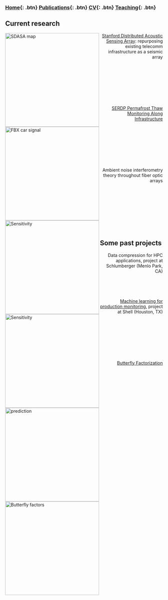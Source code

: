 ### [Home](https://eileenrmartin.github.io){: .btn}     [Publications](/publications){: .btn}       [CV](/docs/ermartin_CV.pdf){: .btn}       [Teaching](/teaching){: .btn}

## Current research


<p>
	<img src="https://eileenrmartin.github.io/research/img/SDASA-map.png" alt="SDASA map" align="left" width="300">
	<div style="text-align: right"><a href="research/Stanford-DAS-Array/">Stanford Distributed Acoustic Sensing Array</a>: repurposing existing telecomm infrastructure as a seismic array</div>
</p>

<br/>
<br/>
<br/>
<br/>
<br/>
<br/>
<br/>

<p>
	<img src="https://eileenrmartin.github.io/research/img/FBX-car-signal.png" alt="FBX car signal" align="left" width="300">
	<div style="text-align: right"><a href="research/SERDP-permafrost-thaw/">SERDP Permafrost Thaw Monitoring Along Infrastructure</a></div>
</p>

<br/>
<br/>
<br/>
<br/>
<br/>
<br/>
<br/>


<p>
    <img src="https://eileenrmartin.github.io/research/img/DAS-ambient-noise-theory.png" alt="Sensitivity" align="left" width="300">
    <div style="text-align: right">Ambient noise interferometry theory throughout fiber optic arrays</div>
</p>

<br/>
<br/>
<br/>
<br/>
<br/>
<br/>
<br/>
<br/>

## Some past projects

<p>
	<img src="https://eileenrmartin.github.io/research/img/compression.png" alt="Sensitivity" align="left" width="300">
	<div style="text-align: right">Data compression for HPC applications, project at Schlumberger (Menlo Park, CA) </div>
</p>


<br/>
<br/>
<br/>



<p>
	<img src="https://eileenrmartin.github.io/research/img/LASSO-production-prediction.jpg" alt="prediction" align="left" width="300">
	<div style="text-align: right"><a href="research/ML-at-Shell/">Machine learning for production monitoring</a>, project at Shell (Houston, TX) </div>
</p>


<br/>
<br/>
<br/>
<br/>
<br/>
<br/>
<br/>

<p>
	<img src="https://eileenrmartin.github.io/research/img/butterfly-factors.png" alt="Butterfly factors" align="left" width="300">
	<div style="text-align: right"><a href="research/butterfly/">Butterfly Factorization</a></div>
</p>

